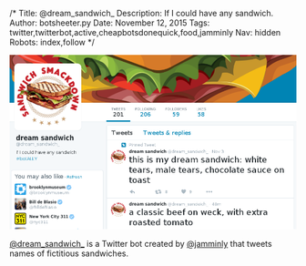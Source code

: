 /*
Title: @dream_sandwich_
Description: If I could have any sandwich.
Author: botsheeter.py
Date: November 12, 2015
Tags: twitter,twitterbot,active,cheapbotsdonequick,food,jamminly
Nav: hidden
Robots: index,follow
*/

[![](/content/bots/twitterbots/images/dream_sandwich_.png)](https://twitter.com/dream_sandwich_)

[@dream_sandwich_](https://twitter.com/dream_sandwich_) is a Twitter bot created by [@jamminly](https://twitter.com/jamminly) that tweets names of fictitious sandwiches. 

